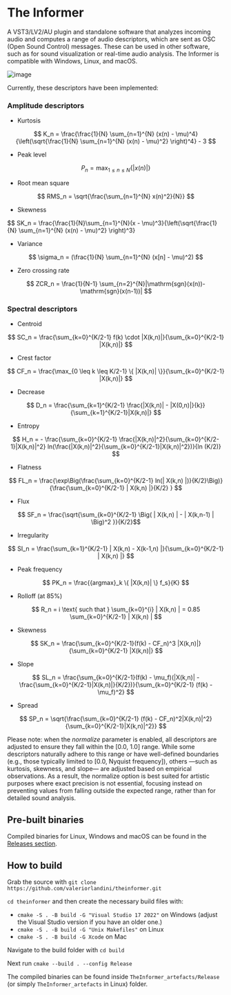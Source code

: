 # The Informer
A VST3/LV2/AU plugin and standalone software that analyzes incoming audio and computes a range of audio descriptors, which are sent as OSC (Open Sound Control) messages. These can be used in other software, such as for sound visualization or real-time audio analysis.
The Informer is compatible with Windows, Linux, and macOS.

![image](https://github.com/user-attachments/assets/65eaa577-4e5b-4e60-a69f-e085281d5c74)

Currently, these descriptors have been implemented:

### Amplitude descriptors

* Kurtosis

$$ K_n = \frac{\frac{1}{N} \sum_{n=1}^{N} (x(n) - \mu)^4}{\left(\sqrt{\frac{1}{N} \sum_{n=1}^{N} (x(n) - \mu)^2} \right)^4} - 3 $$

* Peak level

$$ P_n = \max_{1 \leq n \leq N}\{\left|x(n)\right|\} $$

* Root mean square

$$ RMS_n = \sqrt{\frac{\sum_{n=1}^{N} x(n)^2}{N}} $$

* Skewness

$$ SK_n = \frac{\frac{1}{N}\sum_{n=1}^{N}(x - \mu)^3}{\left(\sqrt{\frac{1}{N} \sum_{n=1}^{N} (x(n) - \mu)^2} \right)^3} 

* Variance

$$ \sigma_n = (\frac{1}{N} \sum_{n=1}^{N} (x[n] - \mu)^2) $$

* Zero crossing rate

$$ ZCR_n = \frac{1}{N-1} \sum_{n=2}^{N}|\mathrm{sgn}(x(n))-\mathrm{sgn}(x(n-1))| $$

### Spectral descriptors

* Centroid

$$ SC_n = \frac{\sum_{k=0}^{K/2-1} f(k) \cdot |X(k,n)|}{\sum_{k=0}^{K/2-1} |X(k,n)|} $$

* Crest factor

$$ CF_n = \frac{\max_{0 \leq k \leq K/2-1} \{ |X(k,n)| \}}{\sum_{k=0}^{K/2-1} |X(k,n)|} $$

* Decrease

$$ D_n = \frac{\sum_{k=1}^{K/2-1}  \frac{|X(k,n)| - |X(0,n)|}{k}}{\sum_{k=1}^{K/2-1}|X(k,n)|} $$

* Entropy

$$ H_n = - \frac{\sum_{k=0}^{K/2-1}  \frac{|X(k,n)|^2}{\sum_{k=0}^{K/2-1}|X(k,n)|^2} ln(\frac{|X(k,n)|^2}{\sum_{k=0}^{K/2-1}|X(k,n)|^2})}{ln (K/2)} $$

* Flatness

$$ FL_n = \frac{\exp\Big(\frac{\sum_{k=0}^{K/2-1} ln(| X(k,n) |)}{K/2}\Big)}{\frac{\sum_{k=0}^{K/2-1} | X(k,n) |}{K/2} } $$

* Flux

$$ SF_n = \frac{\sqrt{\sum_{k=0}^{K/2-1} \Big( | X(k,n) | - | X(k,n-1) | \Big)^2
}}{K/2}$$

* Irregularity

$$ SI_n = \frac{\sum_{k=1}^{K/2-1} | X(k,n) - X(k-1,n) |}{\sum_{k=0}^{K/2-1} | X(k,n) |} $$

* Peak frequency

$$ PK_n = \frac{{argmax}_k \{ |X(k,n)| \} f_s}{K}  $$

* Rolloff (at 85%)

$$ R_n = i \text{  such that  } \sum_{k=0}^{i} | X(k,n) | = 0.85 \sum_{k=0}^{K/2-1} | X(k,n) | $$

* Skewness

$$ SK_n = \frac{\sum_{k=0}^{K/2-1}(f(k) - CF_n)^3 |X(k,n)|}{\sum_{k=0}^{K/2-1} |X(k,n)|} $$

* Slope

$$ SL_n = \frac{\sum_{k=0}^{K/2-1}(f(k) - \mu_f)(|X(k,n)| - \frac{\sum_{k=0}^{K/2-1}|X(k,n)|}{K/2})}{\sum_{k=0}^{K/2-1} (f(k) - \mu_f)^2} $$

* Spread

$$ SP_n = \sqrt{\frac{\sum_{k=0}^{K/2-1} (f(k) - CF_n)^2|X(k,n)|^2}{\sum_{k=0}^{K/2-1}|X(k,n)|^2}} $$

Please note: when the _normalize_ parameter is enabled, all descriptors are adjusted to ensure they fall within the [0.0, 1.0] range. While some descriptors naturally adhere to this range or have well-defined boundaries (e.g., those typically limited to [0.0, Nyquist frequency]), others —such as kurtosis, skewness, and slope— are adjusted based on empirical observations. As a result, the normalize option is best suited for artistic purposes where exact precision is not essential, focusing instead on preventing values from falling outside the expected range, rather than for detailed sound analysis.

## Pre-built binaries

Compiled binaries for Linux, Windows and macOS can be found in the [Releases section](https://github.com/valeriorlandini/theinformer/releases).

## How to build

Grab the source with `git clone https://github.com/valeriorlandini/theinformer.git`

`cd theinformer` and then create the necessary build files with:
* `cmake -S . -B build -G "Visual Studio 17 2022"` on Windows (adjust the Visual Studio version if you have an older one.)
* `cmake -S . -B build -G "Unix Makefiles"` on Linux
* `cmake -S . -B build -G Xcode` on Mac

Navigate to the build folder with `cd build`

Next run `cmake --build . --config Release`

The compiled binaries can be found inside `TheInformer_artefacts/Release` (or simply `TheInformer_artefacts` in Linux) folder.
